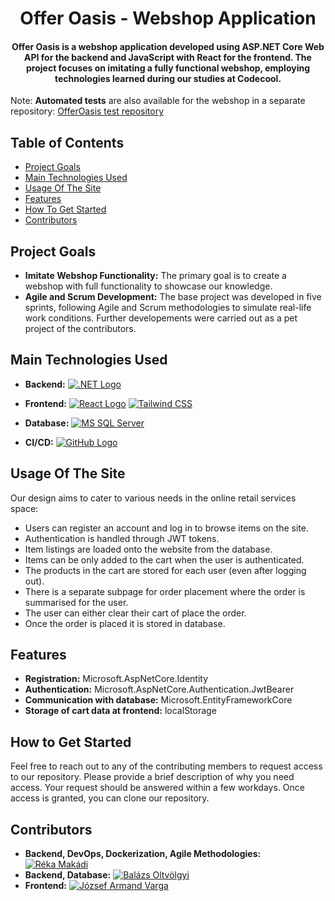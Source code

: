 <h1 align="center">Offer Oasis - Webshop Application</h1>

<h4 align="center">Offer Oasis is a webshop application developed using ASP.NET Core Web API for the backend and JavaScript with React for the frontend. The project focuses on imitating a fully functional webshop, employing technologies learned during our studies at Codecool.
</h4>


Note: **Automated tests** are also available for the webshop in a separate repository: [OfferOasis test repository](https://github.com/FoldiKrizsanIldiko/OfferOasisTest-BDD)


## Table of Contents

- [Project Goals](#project-goals)
- [Main Technologies Used](#main-technologies-used)
- [Usage Of The Site](#usage-of-the-site)
- [Features](#features)
- [How To Get Started](#how-to-get-started)
- [Contributors](#contributors)

## Project Goals

- **Imitate Webshop Functionality:** The primary goal is to create a webshop with full functionality to showcase our knowledge.
- **Agile and Scrum Development:** The base project was developed in five sprints, following Agile and Scrum methodologies to simulate real-life work conditions. Further developements were carried out as a pet project of the contributors.

## Main Technologies Used

- **Backend:** [![.NET Logo](https://img.shields.io/badge/.NET-5C2D91?style=for-the-badge&logo=.net&logoColor=white)](https://dotnet.microsoft.com/)

- **Frontend:** [![React Logo](https://img.shields.io/badge/React-61DAFB?style=for-the-badge&logo=react&logoColor=white)](https://reactjs.org/)
 [![Tailwind CSS](https://img.shields.io/badge/Tailwind_CSS-38B2AC?style=for-the-badge&logo=tailwind-css&logoColor=white)](https://tailwindcss.com/)

- **Database:** [![MS SQL Server](https://img.shields.io/badge/MSSQL-CC2927?style=for-the-badge&logo=microsoft-sql-server&logoColor=white)](https://www.microsoft.com/en-us/sql-server)

- **CI/CD:** [![GitHub Logo](https://img.shields.io/badge/GitHub-Actions-2088FF?style=for-the-badge&logo=github&logoColor=white)](https://github.com/features/actions)


## Usage Of The Site

Our design aims to cater to various needs in the online retail services space:

- Users can register an account and log in to browse items on the site.
- Authentication is handled through JWT tokens.
- Item listings are loaded onto the website from the database.
- Items can be only added to the cart when the user is authenticated.
- The products in the cart are stored for each user (even after logging out).
- There is a separate subpage for order placement where the order is summarised for the user.
- The user can either clear their cart of place the order.
- Once the order is placed it is stored in database.

## Features

- **Registration:** Microsoft.AspNetCore.Identity
- **Authentication:** Microsoft.AspNetCore.Authentication.JwtBearer
- **Communication with database:** Microsoft.EntityFrameworkCore
- **Storage of cart data at frontend:** localStorage

## How to Get Started

Feel free to reach out to any of the contributing members to request access to our repository. Please provide a brief description of why you need access. Your request should be answered within a few workdays. Once access is granted, you can clone our repository.

## Contributors

- **Backend, DevOps, Dockerization, Agile Methodologies:** [![Réka Makádi](https://img.shields.io/badge/Réka%20Makádi-blue.svg?logo=github)](https://github.com/rekamakadi)
- **Backend, Database:** [![Balázs Oltvölgyi](https://img.shields.io/badge/Bal%C3%A1zs%20Oltv%C3%B6lgyi-blue.svg?logo=github)](https://github.com/balazs-oltvolgyi)
- **Frontend:** [![József Armand Varga](https://img.shields.io/badge/József%20Armand%20Varga-blue.svg?logo=github)](https://github.com/Mondi18)
